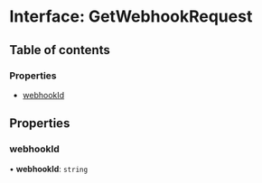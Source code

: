 # Interface: GetWebhookRequest

## Table of contents

### Properties

- [webhookId](GetWebhookRequest.md#webhookid)

## Properties

### webhookId

• **webhookId**: `string`
